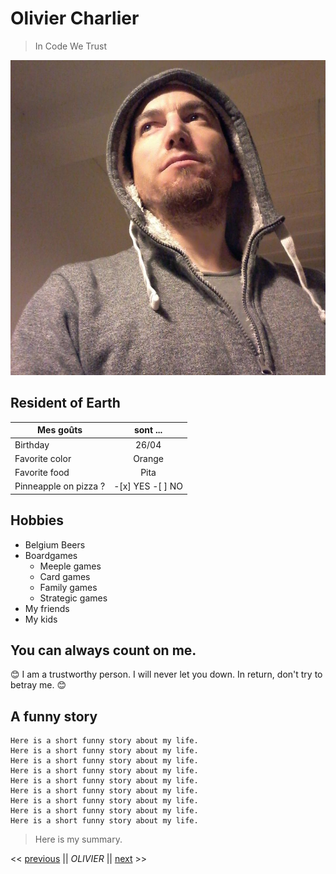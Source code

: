 # Olivier Charlier

> In Code We Trust

![Photo de profil](profil.jpg)
## Resident of Earth

| Mes goûts      | sont ...    |
| -------------- | :---------: |
| Birthday       | 26/04       |
| Favorite color | Orange      |
| Favorite food  | Pita        |
| Pinneapple on pizza ?     | -[x] YES   -[ ] NO    |



## Hobbies
* Belgium Beers
* Boardgames
    * Meeple games
    * Card games
    * Family games
    * Strategic games
* My friends
* My kids

    
## You can always count on me.

:blush: I am a trustworthy person. I will never let you down. In return, don't try to betray me. 😊

## A funny story

    Here is a short funny story about my life.
    Here is a short funny story about my life.
    Here is a short funny story about my life.
    Here is a short funny story about my life.
    Here is a short funny story about my life.
    Here is a short funny story about my life.
    Here is a short funny story about my life.
    Here is a short funny story about my life.
    Here is a short funny story about my life.
    

> Here is my summary.


<< [previous](link) || *OLIVIER* || [next](link) >>
